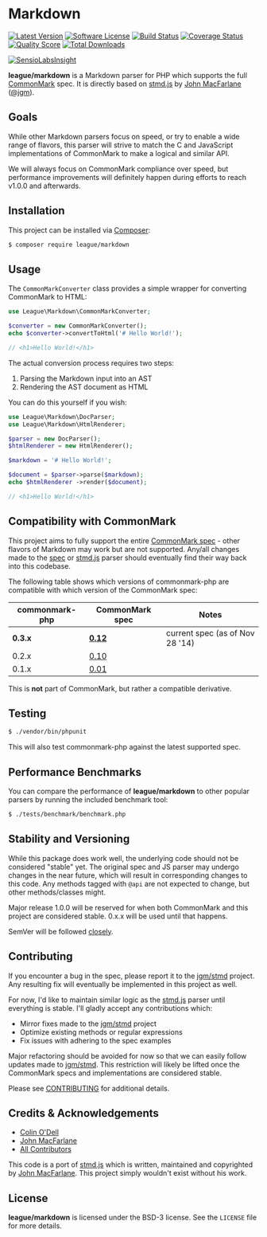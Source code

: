 # Markdown

[![Latest Version](https://img.shields.io/packagist/v/league/markdown.svg?style=flat-square)](https://packagist.org/packages/league/markdown)
[![Software License](http://img.shields.io/badge/License-BSD--3-brightgreen.svg?style=flat-square)](LICENSE.md)
[![Build Status](https://img.shields.io/travis/league/markdown/master.svg?style=flat-square)](https://travis-ci.org/league/markdown)
[![Coverage Status](https://img.shields.io/scrutinizer/coverage/g/league/markdown.svg?style=flat-square)](https://scrutinizer-ci.com/g/league/markdown/code-structure)
[![Quality Score](https://img.shields.io/scrutinizer/g/league/markdown.svg?style=flat-square)](https://scrutinizer-ci.com/g/league/markdown)
[![Total Downloads](https://img.shields.io/packagist/dt/league/markdown.svg?style=flat-square)](https://packagist.org/league/markdown)

[![SensioLabsInsight](https://insight.sensiolabs.com/projects/6250954a-f9e8-4e49-bb17-ec24b006e33b/big.png)](https://insight.sensiolabs.com/projects/6250954a-f9e8-4e49-bb17-ec24b006e33b)

**league/markdown** is a Markdown parser for PHP which supports the full [CommonMark] spec.  It is directly based on [stmd.js] by [John MacFarlane] \([@jgm]\).

## Goals

While other Markdown parsers focus on speed, or try to enable a wide range of flavors, this parser will 
strive to match the C and JavaScript implementations of CommonMark to make a logical and similar API.

We will always focus on CommonMark compliance over speed, but performance improvements will definitely 
happen during efforts to reach v1.0.0 and afterwards.

## Installation

This project can be installed via [Composer]:

``` bash
$ composer require league/markdown
```

## Usage

The `CommonMarkConverter` class provides a simple wrapper for converting CommonMark to HTML:

```php
use League\Markdown\CommonMarkConverter;

$converter = new CommonMarkConverter();
echo $converter->convertToHtml('# Hello World!');

// <h1>Hello World!</h1>
```

The actual conversion process requires two steps:

 1. Parsing the Markdown input into an AST
 2. Rendering the AST document as HTML

You can do this yourself if you wish:

```php
use League\Markdown\DocParser;
use League\Markdown\HtmlRenderer;

$parser = new DocParser();
$htmlRenderer = new HtmlRenderer();

$markdown = '# Hello World!';

$document = $parser->parse($markdown);
echo $htmlRenderer ->render($document);

// <h1>Hello World!</h1>
```

## Compatibility with CommonMark ##

This project aims to fully support the entire [CommonMark spec] - other flavors of Markdown may work but are not supported.  Any/all changes made to the [spec][CommonMark spec] or [stmd.js] parser should eventually find their way back into this codebase.

The following table shows which versions of commonmark-php are compatible with which version of the CommonMark spec:

<table>
    <thead>
        <tr>
            <th>commonmark-php</th>
            <th>CommonMark spec</th>
            <th>Notes</th>
        </tr>
    </thead>
    <tbody>
        <tr>
            <td><strong>0.3.x<strong></td>
            <td><strong><a href="http://spec.commonmark.org/0.12/">0.12</a></strong></td>
            <td>current spec (as of Nov 28 '14)</td>
        </tr>
        <tr>
            <td>0.2.x</td>
            <td><a href="http://spec.commonmark.org/0.10/">0.10</a></td>
            <td></td>
        </tr>
        <tr>
            <td>0.1.x</td>
            <td><a href="https://github.com/jgm/CommonMark/blob/2cf0750a7a507eded4cf3c9a48fd1f924d0ce538/spec.txt">0.01</a></td>
            <td></td>
        </tr>
    </tbody>
</table>

This is **not** part of CommonMark, but rather a compatible derivative.

## Testing

``` bash
$ ./vendor/bin/phpunit
```

This will also test commonmark-php against the latest supported spec.

## Performance Benchmarks

You can compare the performance of **league/markdown** to other popular parsers by running the included benchmark tool:
 
``` bash
$ ./tests/benchmark/benchmark.php
```

## Stability and Versioning

While this package does work well, the underlying code should not be considered "stable" yet.  The original spec and JS parser may undergo changes in the near future, which will result in corresponding changes to this code.  Any methods tagged with `@api` are not expected to change, but other methods/classes might.

Major release 1.0.0 will be reserved for when both CommonMark and this project are considered stable. 0.x.x will be used until that happens.

SemVer will be followed [closely](http://semver.org/).

## Contributing

If you encounter a bug in the spec, please report it to the [jgm/stmd] project.  Any resulting fix will eventually be implemented in this project as well.

For now, I'd like to maintain similar logic as the [stmd.js] parser until everything is stable.  I'll gladly accept any contributions which:

 * Mirror fixes made to the [jgm/stmd] project
 * Optimize existing methods or regular expressions
 * Fix issues with adhering to the spec examples

Major refactoring should be avoided for now so that we can easily follow updates made to [jgm/stmd].  This restriction will likely be lifted once the CommonMark specs and implementations are considered stable.

Please see [CONTRIBUTING](https://github.com/thephpleague/markdown/blob/master/CONTRIBUTING.md) for additional details.

## Credits & Acknowledgements

- [Colin O'Dell][@colinodell]
- [John MacFarlane][@jgm]
- [All Contributors]

This code is a port of [stmd.js] which is written, maintained and copyrighted by [John MacFarlane].  This project simply wouldn't exist without his work.

## License ##

**league/markdown** is licensed under the BSD-3 license.  See the `LICENSE` file for more details.

[CommonMark]: http://commonmark.org/
[CommonMark spec]: http://spec.commonmark.org/
[stmd.js]: https://github.com/jgm/stmd/blob/master/js/stmd.js
[John MacFarlane]: http://johnmacfarlane.net
[All Contributors]: https://github.com/thephpleague/markdown/contributors
[@colinodell]: https://github.com/colinodell
[@jgm]: https://github.com/jgm
[jgm/stmd]: https://github.com/jgm/stmd
[Composer]: https://getcomposer.org/
